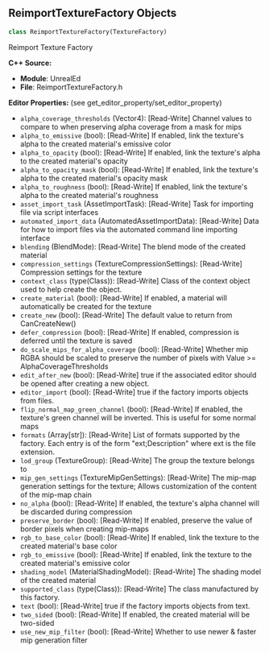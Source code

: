 ## ReimportTextureFactory Objects

```python
class ReimportTextureFactory(TextureFactory)
```

Reimport Texture Factory

**C++ Source:**

- **Module**: UnrealEd
- **File**: ReimportTextureFactory.h

**Editor Properties:** (see get_editor_property/set_editor_property)

- ``alpha_coverage_thresholds`` (Vector4):  [Read-Write] Channel values to compare to when preserving alpha coverage from a mask for mips
- ``alpha_to_emissive`` (bool):  [Read-Write] If enabled, link the texture's alpha to the created material's emissive color
- ``alpha_to_opacity`` (bool):  [Read-Write] If enabled, link the texture's alpha to the created material's opacity
- ``alpha_to_opacity_mask`` (bool):  [Read-Write] If enabled, link the texture's alpha to the created material's opacity mask
- ``alpha_to_roughness`` (bool):  [Read-Write] If enabled, link the texture's alpha to the created material's roughness
- ``asset_import_task`` (AssetImportTask):  [Read-Write] Task for importing file via script interfaces
- ``automated_import_data`` (AutomatedAssetImportData):  [Read-Write] Data for how to import files via the automated command line importing interface
- ``blending`` (BlendMode):  [Read-Write] The blend mode of the created material
- ``compression_settings`` (TextureCompressionSettings):  [Read-Write] Compression settings for the texture
- ``context_class`` (type(Class)):  [Read-Write] Class of the context object used to help create the object.
- ``create_material`` (bool):  [Read-Write] If enabled, a material will automatically be created for the texture
- ``create_new`` (bool):  [Read-Write] The default value to return from CanCreateNew()
- ``defer_compression`` (bool):  [Read-Write] If enabled, compression is deferred until the texture is saved
- ``do_scale_mips_for_alpha_coverage`` (bool):  [Read-Write] Whether mip RGBA should be scaled to preserve the number of pixels with Value >= AlphaCoverageThresholds
- ``edit_after_new`` (bool):  [Read-Write] true if the associated editor should be opened after creating a new object.
- ``editor_import`` (bool):  [Read-Write] true if the factory imports objects from files.
- ``flip_normal_map_green_channel`` (bool):  [Read-Write] If enabled, the texture's green channel will be inverted. This is useful for some normal maps
- ``formats`` (Array[str]):  [Read-Write] List of formats supported by the factory. Each entry is of the form "ext;Description" where ext is the file extension.
- ``lod_group`` (TextureGroup):  [Read-Write] The group the texture belongs to
- ``mip_gen_settings`` (TextureMipGenSettings):  [Read-Write] The mip-map generation settings for the texture; Allows customization of the content of the mip-map chain
- ``no_alpha`` (bool):  [Read-Write] If enabled, the texture's alpha channel will be discarded during compression
- ``preserve_border`` (bool):  [Read-Write] If enabled, preserve the value of border pixels when creating mip-maps
- ``rgb_to_base_color`` (bool):  [Read-Write] If enabled, link the texture to the created material's base color
- ``rgb_to_emissive`` (bool):  [Read-Write] If enabled, link the texture to the created material's emissive color
- ``shading_model`` (MaterialShadingModel):  [Read-Write] The shading model of the created material
- ``supported_class`` (type(Class)):  [Read-Write] The class manufactured by this factory.
- ``text`` (bool):  [Read-Write] true if the factory imports objects from text.
- ``two_sided`` (bool):  [Read-Write] If enabled, the created material will be two-sided
- ``use_new_mip_filter`` (bool):  [Read-Write] Whether to use newer & faster mip generation filter

<a id="unreal.VectorFieldStaticFactory"></a>